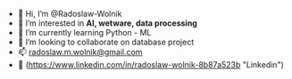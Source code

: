 - 👋 Hi, I’m @Radoslaw-Wolnik
- 👀 I’m interested in <b>AI, wetware, data processing</b>
- 🌱 I’m currently learning Python - ML
- 💞️ I’m looking to collaborate on database project
- 📫 radoslaw.m.wolnik@gmail.com
- 💼 (https://www.linkedin.com/in/radoslaw-wolnik-8b87a523b "Linkedin")


<!---
Radoslaw-Wolnik/Radoslaw-Wolnik is a ✨ special ✨ repository because its `README.md` (this file) appears on your GitHub profile.
You can click the Preview link to take a look at your changes.
--->
